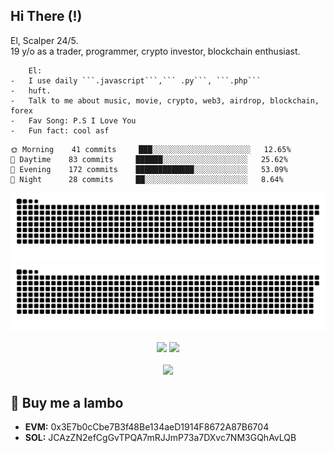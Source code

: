 ## Hi There (!)
El, Scalper 24/5. <br/>
19 y/o as a trader, programmer, crypto investor, blockchain enthusiast.

```
    El:
-   I use daily ```.javascript```,``` .py```, ```.php```
-   huft.
-   Talk to me about music, movie, crypto, web3, airdrop, blockchain, forex
-   Fav Song: P.S I Love You
-   Fun fact: cool asf

```
```text
🌞 Morning    41 commits     ███░░░░░░░░░░░░░░░░░░░░░░   12.65% 
🌆 Daytime    83 commits     ██████░░░░░░░░░░░░░░░░░░░   25.62% 
🌃 Evening    172 commits    █████████████░░░░░░░░░░░░   53.09% 
🌙 Night      28 commits     ██░░░░░░░░░░░░░░░░░░░░░░░   8.64%

```
<div align="center">

![github contribution grid snake animation](https://raw.githubusercontent.com/otosakael/otosakael/main/github-contribution-grid-snake-dark.svg#gh-dark-mode-only)![github contribution grid snake animation](https://raw.githubusercontent.com/otosakael/otosakael/main/github-contribution-grid-snake.svg#gh-light-mode-only)

  <img height="50%" width="auto" src ="https://github-readme-stats.vercel.app/api?username=otosakael&show_icons=true&count_private=true&theme=darcula&hide_border=true&hide=issues,contribs&bg_color=00000000">
  <img height="50%" width="auto" src ="https://github-readme-stats.vercel.app/api/top-langs/?username=otosakael&layout=compact&hide_border=true&theme=darcula&bg_color=00000000&langs_count=6&hide=jupyter%20notebook,tex,css,php">
  <br>
  <br>
  <img src="https://komarev.com/ghpvc/?username=otosakael&style=for-the-badge&color=orange">
</div>


## 💸 Buy me a lambo
- **EVM:** 0x3E7b0cCbe7B3f48Be134aeD1914F8672A87B6704
- **SOL:** JCAzZN2efCgGvTPQA7mRJJmP73a7DXvc7NM3GQhAvLQB

